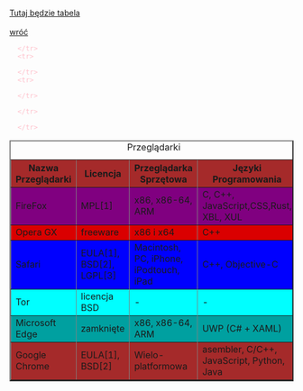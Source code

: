 <!DOCTYPE html>
<html lang="pl-PL">
	<html>
	<head>
	 <meta charset="utf-8">
 	<title> tabela </title>
	</head>
		<body>
		<br><A HREF="przyklad3.html"> Tutaj będzie tabela </A></br>
		<br><A HREF="przyklad3.html"> wróć </A></br>
 
<body> 
            
 <font color=pink>
<table border=2> 
<caption>Przeglądarki</caption> 
<thead> 
<tr> 
<TR BGCOLOR=Brown>
<th>Nazwa Przeglądarki</th> 
<th>Licencja</th> 
<th>Przeglądarka
Sprzętowa</th> 
<th>Języki Programowania</th> 
 
</tr> 

   </thead> 
   <tbody> 
      <tr> 
<TR BGCOLOR= purple>
         <td>FireFox</td> 
         <td>MPL[1]</td> 
         <td>x86, x86-64, ARM</td> 
         <td>C, C++, 
JavaScript,CSS,Rust, XBL,  XUL</td> 
          
      </tr> 
      <tr> 
<TR BGCOLOR= dark pink>
         <td>Opera GX</td> 
         <td>freeware</td> 
         <td>x86 i x64</td> 
         <td>C++</td> 
          
      </tr> 
      <tr> 
<TR BGCOLOR=blue>
         <td>Safari</td> 
         <td>EULA[1], BSD[2],
LGPL[3]
</td> 
         <td>Macintosh,
PC, iPhone,
iPodtouch,
iPad</td> 
         <td>C++, 
Objective-C</td> 
          
      </tr> 
<tr> 
<TR BGCOLOR= cyan>
         <td>Tor</td> 
         <td>licencja BSD</td> 
         <td>-</td> 
         <td>-</td> 
          
      </tr> 
<tr> 
<TR BGCOLOR=granat>
         <td>Microsoft Edge</td> 
         <td>zamknięte</td> 
         <td>x86, x86-64, ARM</td> 
         <td>UWP (C# + 
XAML)</td> 
          
      </tr> 
<tr> 
<TR BGCOLOR= Brown>
         <td>Google
Chrome</td> 
         <td>EULA[1], BSD[2]</td> 
         <td>Wielo-
platformowa
</td> 
         <td>asembler, C/C++, JavaScript,
Python, Java</td>  
      </tr> 
   </tbody> 
</table> 
</font>		
</body>
</html
